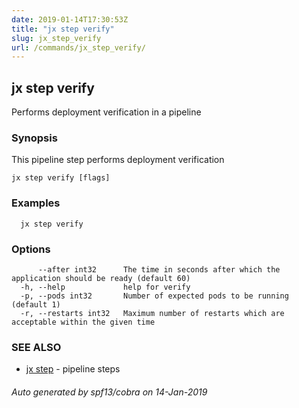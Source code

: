 ```yaml
---
date: 2019-01-14T17:30:53Z
title: "jx step verify"
slug: jx_step_verify
url: /commands/jx_step_verify/
---
```

## jx step verify

Performs deployment verification in a pipeline

### Synopsis

This pipeline step performs deployment verification

```
jx step verify [flags]
```

### Examples

```
  jx step verify
```

### Options

```
      --after int32      The time in seconds after which the application should be ready (default 60)
  -h, --help             help for verify
  -p, --pods int32       Number of expected pods to be running (default 1)
  -r, --restarts int32   Maximum number of restarts which are acceptable within the given time
```

### SEE ALSO

* [jx step](/commands/jx_step/)	 - pipeline steps

###### Auto generated by spf13/cobra on 14-Jan-2019
